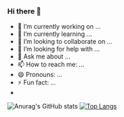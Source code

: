 ### Hi there 👋
- 🔭 I’m currently working on ...
- 🌱 I’m currently learning ...
- 👯 I’m looking to collaborate on ...
- 🤔 I’m looking for help with ...
- 💬 Ask me about ...
- 📫 How to reach me: ...
- 😄 Pronouns: ...
- ⚡ Fun fact: ...
- 
![Anurag's GitHub stats](https://github-readme-stats.vercel.app/api?username=chkawan&show_icons=true&theme=transparent&title_color=2f80ed&text_bold=false )
 [![Top Langs](https://github-readme-stats.vercel.app/api/top-langs/?username=chkawan&layout=default&show_icons=true&theme=transparent&title_color=2f80ed&card_width=417&card_height=500)](https://github.com/chkawan/github-readme-stats)
